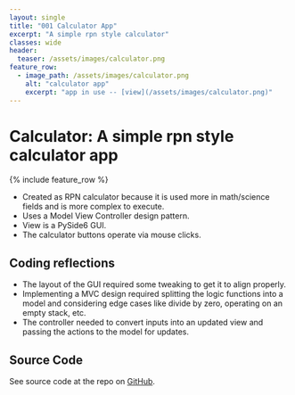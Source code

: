 ```yaml
---
layout: single
title: "001 Calculator App"
excerpt: "A simple rpn style calculator"
classes: wide
header:
  teaser: /assets/images/calculator.png
feature_row:
  - image_path: /assets/images/calculator.png
    alt: "calculator app"
    excerpt: "app in use -- [view](/assets/images/calculator.png)"
---
```


# Calculator: A simple rpn style calculator app

{% include feature_row %}

- Created as RPN calculator because it is used more in math/science fields and is more complex to execute.
- Uses a Model View Controller design pattern.
- View is a PySide6 GUI.
- The calculator buttons operate via mouse clicks.

## Coding reflections

- The layout of the GUI required some tweaking to get it to align properly.
- Implementing a MVC design required splitting the logic functions into a model and considering edge cases like divide by zero, operating on an empty stack, etc.
- The controller needed to convert inputs into an updated view and passing the actions to the model for updates.

## Source Code
See source code at the repo on <a href="https://github.com/stevebrauner/calculator">GitHub</a>.
